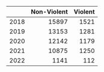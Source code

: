 |     | Non-Violent| Violent|
|:----|-----------:|-------:|
|2018 |       15897|    1521|
|2019 |       13153|    1281|
|2020 |       12142|    1179|
|2021 |       10875|    1250|
|2022 |        1141|     112|
